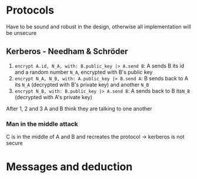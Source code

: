 # Protocols
Have to be sound and robust in the design, otherwise all implementation will be unsecure

## Kerberos - Needham & Schröder
1. `encrypt A.id, N_A, with: B.public_key |> A.send B`: A sends B its id and a random number `N_A`, encrypted with B's public key
2. `encrypt N_A, N_B, with: A.public_key |> B.send A`: B sends back to A its `N_A` (decrypted with B's private key) and another `N_B`
3. `encrypt N_B, with: B.public_key |> A.send B`: A sends back to B its`N_B` (decrypted with A's private key)

After 1, 2 and 3 A and B think they are talking to one another

### Man in the middle attack
C is in the middle of A and B and recreates the protocol -> kerberos is not secure

# Messages and deduction
